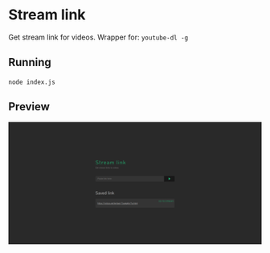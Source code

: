 # Stream link

Get stream link for videos. Wrapper for: ```youtube-dl -g```

## Running

```
node index.js
```

## Preview

![Stream Link](https://raw.githubusercontent.com/maeek/streamLink/master/preview.png)
